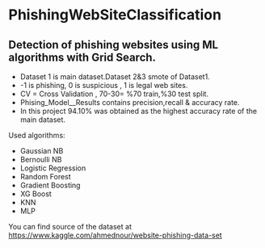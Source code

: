 <h1>PhishingWebSiteClassification</h1> 
<h2>Detection of phishing websites using ML algorithms with Grid Search.</h2>
<ul>
<li>Dataset 1 is main dataset.Dataset 2&3 smote of Dataset1.</li>
<li>-1 is phishing, 0 is suspicious , 1 is legal web sites.</li>
<li>CV = Cross Validation , 70-30= %70 train,%30 test split.</li>
<li>Phising_Model__Results contains precision,recall & accuracy rate.</li>
<li>In this project 94.10% was obtained as the highest accuracy rate of the main dataset.</li>
</ul>

Used algorithms:
<ul>
<li>Gaussian NB</li>
<li>Bernoulli NB</li>
<li>Logistic Regression</li>
<li>Random Forest</li>
<li>Gradient Boosting</li>
<li>XG Boost</li>
<li>KNN</li>
<li>MLP</li>
</ul>


You can find source of the dataset at <a>https://www.kaggle.com/ahmednour/website-phishing-data-set</a>
